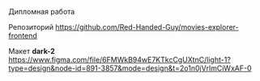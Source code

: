 Дипломная работа

Репозиторий https://github.com/Red-Handed-Guy/movies-explorer-frontend

Макет **dark-2** https://www.figma.com/file/6FMWkB94wE7KTkcCgUXtnC/light-1?type=design&node-id=891-3857&mode=design&t=2o1n0jVrlmCiWxAF-0